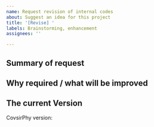 ```yaml
---
name: Request revision of internal codes
about: Suggest an idea for this project
title: '[Revise] '
labels: Brainstorming, enhancement
assignees: ''

---
```

## Summary of request


## Why required / what will be improved


## The current Version

CovsirPhy version: 
